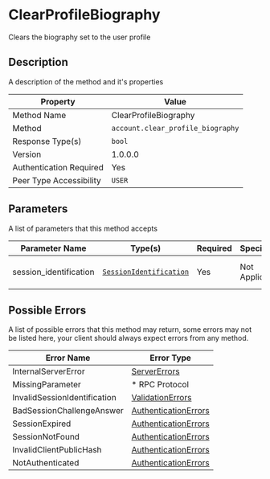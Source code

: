 # ClearProfileBiography

Clears the biography set to the user profile

## Description

A description of the method and it's properties

| Property                | Value                             |
|-------------------------|-----------------------------------|
| Method Name             | ClearProfileBiography             |
| Method                  | `account.clear_profile_biography` |
| Response Type(s)        | `bool`                            |
| Version                 | 1.0.0.0                           |
| Authentication Required | Yes                               |
| Peer Type Accessibility | `USER`                            |

## Parameters

A list of parameters that this method accepts

| Parameter Name         | Type(s)                                                           | Required | Specification  | Deprecated | Versions | Description                       |
|------------------------|-------------------------------------------------------------------|----------|----------------|------------|----------|-----------------------------------|
| session_identification | [`SessionIdentification`](../../Objects/SessionIdentification.md) | Yes      | Not Applicable | No         | 1.0      | The Session Identification object |

## Possible Errors

A list of possible errors that this method may return, some errors
may not be listed here, your client should always expect errors from
any method.

| Error Name                   | Error Type                                                   |
|------------------------------|--------------------------------------------------------------|
| InternalServerError          | [ServerErrors](../../Errors/ServerErrors.md)                 |
| MissingParameter             | * RPC Protocol                                               |
| InvalidSessionIdentification | [ValidationErrors](../../Errors/ValidationErrors.md)         |
| BadSessionChallengeAnswer    | [AuthenticationErrors](../../Errors/AuthenticationErrors.md) |
| SessionExpired               | [AuthenticationErrors](../../Errors/AuthenticationErrors.md) |
| SessionNotFound              | [AuthenticationErrors](../../Errors/AuthenticationErrors.md) |
| InvalidClientPublicHash      | [AuthenticationErrors](../../Errors/AuthenticationErrors.md) |
| NotAuthenticated             | [AuthenticationErrors](../../Errors/AuthenticationErrors.md) |